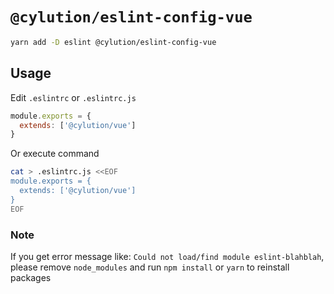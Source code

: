 # `@cylution/eslint-config-vue`

```bash
yarn add -D eslint @cylution/eslint-config-vue
```
## Usage

Edit ``.eslintrc`` or ``.eslintrc.js``
```js
module.exports = {
  extends: ['@cylution/vue']
}
```

Or execute command
```bash
cat > .eslintrc.js <<EOF
module.exports = {
  extends: ['@cylution/vue']
}
EOF
```
### Note
If you get error message like: `Could not load/find module eslint-blahblah`, please remove `node_modules` and run `npm install` or `yarn` to reinstall packages
